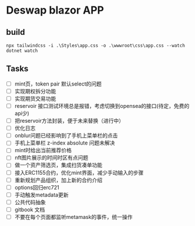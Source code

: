# Deswap blazor APP


## build

```shell
npx tailwindcss -i .\Styles\app.css -o .\wwwroot\css\app.css --watch
dotnet watch
```

## Tasks

- [ ] mint页，token pair 默认select的问题
- [ ] 实现期权拆分功能
- [ ] 实现期货交易功能
- [ ] reservoir 接口测试环境总是报错，考虑切换到opensea的接口(待定，免费的api少)
- [ ] 把reservoir方法封装，便于未来替换（进行中）
- [ ] 优化日志
- [ ] onblur问题已经影响到了手机上菜单栏的点击
- [ ] 手机上菜单栏 z-index absolute 问题未解决
- [ ] mint时给出当前推荐价格
- [ ] nft图片展示的时间时区有点问题
- [ ] 做一个资产筛选页，集成扫货凑单功能
- [ ] 接入ERC1155合约，优化mint界面，减少手动输入的步骤
- [ ] 重新规划产品组织，加上新的合约介绍
- [ ] options回归erc721
- [ ] 手动触发metadata更新
- [ ] 公共代码抽象
- [ ] gitbook 文档
- [ ] 不要在每个页面都监听metamask的事件，统一操作
